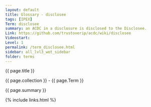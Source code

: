 ```yaml
---
layout: default
title: Glossary - disclosee
tags: [IPEX]
Term: disclosee
summary: an ACDC in a disclosure is disclosed to the Disclosee.
Link: https://github.com/trustoverip/acdc/wiki/disclosee
Videostart: 
Level: 1
permalink: /term_disclosee.html
sidebar: all_lvl3_wot_sidebar
folder: terms
---
```


{{ page.title }}

{{ page.collection }} - {{ page.Term }}

   {{ page.summary }}


 {% include links.html %} 

